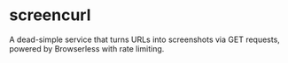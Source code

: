 # screencurl
A dead-simple service that turns URLs into screenshots via GET requests, powered by Browserless with rate limiting.
